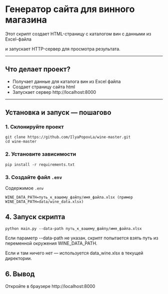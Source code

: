 # Генератор сайта для винного магазина

Этот скрипт создает HTML-страницу с каталогом вин с данными из Excel-файла 

и запускает HTTP-сервер для просмотра результата.

---

## Что делает проект?

- Получает данные для каталога вин из Excel файла
- Создает страницу сайта html
- Запускает сервер http://localhost:8000

---

## Установка и запуск — пошагово

### 1. Склонируйте проект

```
git clone https://github.com/IlyaPopovLa/wine-master.git
cd wine-master
```

### 2. Установите зависимости

```
pip install -r requirements.txt
```

### 3. Создайте файл ```.env```

Содержимое ```.env```
```
WINE_DATA_PATH=путь_к_вашему_файлу/имя_файла.xlsx (пример WINE_DATA_PATH=data/wine_data.xlsx)
```

## 4. Запуск скрипта

```python main.py --data-path путь_к_вашему_файлу/имя_файла.xlsx```

Если параметр --data-path не указан, скрипт попытается взять путь из переменной окружения WINE_DATA_PATH.

Если и там ничего нет — используется data_wine.xlsx в текущей директории.

## 6. Вывод
Откройте в браузере http://localhost:8000

